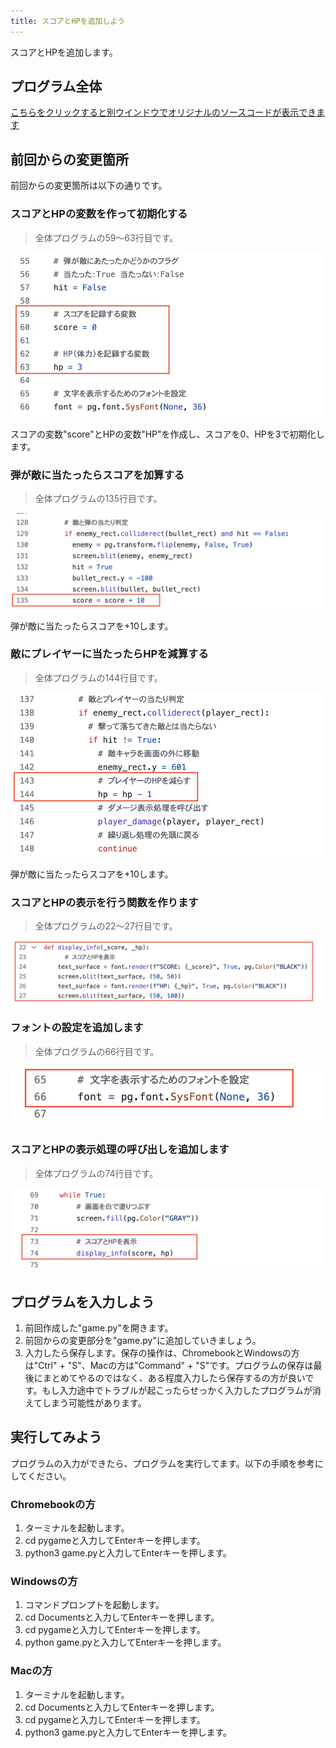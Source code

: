 ```yaml
---
title: スコアとHPを追加しよう
---
```

スコアとHPを追加します。

## プログラム全体
[こちらをクリックすると別ウインドウでオリジナルのソースコードが表示できます](https://github.com/kwaka1208/resources/blob/main/pygame/game09.py)

## 前回からの変更箇所
前回からの変更箇所は以下の通りです。
 
### スコアとHPの変数を作って初期化する
> 全体プログラムの59〜63行目です。

![](/images/python/pygame/09/01.png)

スコアの変数"score"とHPの変数"HP"を作成し、スコアを0、HPを3で初期化します。

### 弾が敵に当たったらスコアを加算する
> 全体プログラムの135行目です。

![](/images/python/pygame/09/02.png)

弾が敵に当たったらスコアを+10します。

### 敵にプレイヤーに当たったらHPを減算する
> 全体プログラムの144行目です。

![](/images/python/pygame/09/03.png)

弾が敵に当たったらスコアを+10します。

### スコアとHPの表示を行う関数を作ります
> 全体プログラムの22〜27行目です。

![](/images/python/pygame/09/04.png)

### フォントの設定を追加します
> 全体プログラムの66行目です。

![](/images/python/pygame/09/06.png)

### スコアとHPの表示処理の呼び出しを追加します
> 全体プログラムの74行目です。

![](/images/python/pygame/09/05.png)


## プログラムを入力しよう
1. 前回作成した"game.py"を開きます。
1. 前回からの変更部分を"game.py"に追加していきましょう。
1. 入力したら保存します。保存の操作は、ChromebookとWindowsの方は"Ctrl" + "S"、Macの方は"Command" + "S"です。プログラムの保存は最後にまとめてやるのではなく、ある程度入力したら保存するの方が良いです。もし入力途中でトラブルが起こったらせっかく入力したプログラムが消えてしまう可能性があります。

## 実行してみよう
プログラムの入力ができたら、プログラムを実行してます。以下の手順を参考にしてください。

### Chromebookの方
1. ターミナルを起動します。
1. cd pygameと入力してEnterキーを押します。
1. python3 game.pyと入力してEnterキーを押します。

### Windowsの方
1. コマンドプロンプトを起動します。
1. cd Documentsと入力してEnterキーを押します。
1. cd pygameと入力してEnterキーを押します。
1. python game.pyと入力してEnterキーを押します。

### Macの方
1. ターミナルを起動します。
1. cd Documentsと入力してEnterキーを押します。
1. cd pygameと入力してEnterキーを押します。
1. python3 game.pyと入力してEnterキーを押します。

